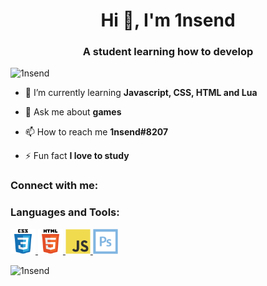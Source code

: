 <h1 align="center">Hi 👋, I'm 1nsend</h1>
<h3 align="center">A student learning how to develop</h3>

<p align="left"> <img src="https://komarev.com/ghpvc/?username=1nsend&label=Profile%20views&color=0e75b6&style=flat" alt="1nsend" /> </p>

- 🌱 I’m currently learning **Javascript, CSS, HTML and Lua**

- 💬 Ask me about **games**

- 📫 How to reach me **1nsend#8207**

- ⚡ Fun fact **I love to study**

<h3 align="left">Connect with me:</h3>
<p align="left">
</p>

<h3 align="left">Languages and Tools:</h3>
<p align="left"> <a href="https://www.w3schools.com/css/" target="_blank" rel="noreferrer"> <img src="https://raw.githubusercontent.com/devicons/devicon/master/icons/css3/css3-original-wordmark.svg" alt="css3" width="40" height="40"/> </a> <a href="https://www.w3.org/html/" target="_blank" rel="noreferrer"> <img src="https://raw.githubusercontent.com/devicons/devicon/master/icons/html5/html5-original-wordmark.svg" alt="html5" width="40" height="40"/> </a> <a href="https://developer.mozilla.org/en-US/docs/Web/JavaScript" target="_blank" rel="noreferrer"> <img src="https://raw.githubusercontent.com/devicons/devicon/master/icons/javascript/javascript-original.svg" alt="javascript" width="40" height="40"/> </a> <a href="https://www.photoshop.com/en" target="_blank" rel="noreferrer"> <img src="https://raw.githubusercontent.com/devicons/devicon/master/icons/photoshop/photoshop-line.svg" alt="photoshop" width="40" height="40"/> </a> </p>

<p><img align="center" src="https://github-readme-stats.vercel.app/api/top-langs?username=1nsend&show_icons=true&locale=en&layout=compact" alt="1nsend" /></p>
